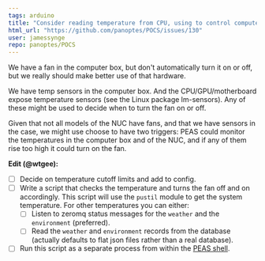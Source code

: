 ```yaml
---
tags: arduino
title: "Consider reading temperature from CPU, using to control computer box fan"
html_url: "https://github.com/panoptes/POCS/issues/130"
user: jamessynge
repo: panoptes/POCS
---
```


We have a fan in the computer box, but don't automatically turn it on or off, but we really should make better use of that hardware.

We have temp sensors in the computer box. And the CPU/GPU/motherboard expose temperature sensors (see the Linux package lm-sensors). Any of these might be used to decide when to turn the fan on or off.

Given that not all models of the NUC have fans, and that we have sensors in the case, we might use choose to have two triggers: PEAS could monitor the temperatures in the computer box and of the NUC, and if any of them rise too high it could turn on the fan.

**Edit (@wtgee):**
* [ ] Decide on temperature cutoff limits and add to config.
* [ ] Write a script that checks the temperature and turns the fan off and on accordingly. This script will use the `pustil` module to get the system temperature. For other temperatures you can either:
  * [ ] Listen to zeromq status messages for the `weather` and the `environment` (preferred).
  * [ ] Read the `weather` and `environment` records from the database (actually defaults to flat json files rather than a real database).
* [ ] Run this script as a separate process from within the [PEAS shell](https://github.com/panoptes/POCS/blob/develop/bin/peas_shell).